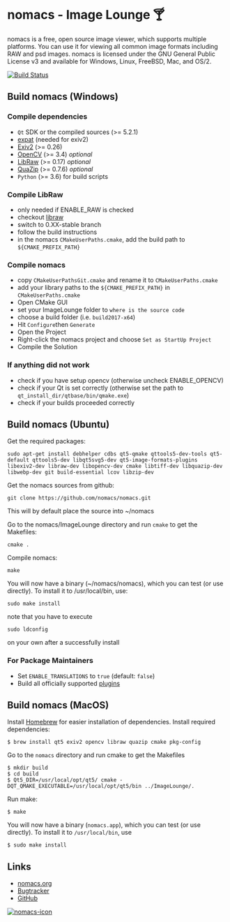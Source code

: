 # nomacs - Image Lounge 🍸

nomacs is a free, open source image viewer, which supports multiple platforms. You can use it for viewing all common image formats including RAW and psd images. nomacs is licensed under the GNU General Public License v3 and available for Windows, Linux, FreeBSD, Mac, and OS/2.

[![Build Status](https://travis-ci.org/nomacs/nomacs.svg?branch=master)](https://travis-ci.org/nomacs/nomacs)

## Build nomacs (Windows)

### Compile dependencies

- `Qt` SDK or the compiled sources (>= 5.2.1)
- [expat](https://github.com/nomacs/expat) (needed for exiv2)
- [Exiv2](https://github.com/nomacs/exiv2) (>= 0.26)
- [OpenCV](https://github.com/TUWien/opencv) (>= 3.4) _optional_
- [LibRaw](https://github.com/nomacs/LibRaw) (>= 0.17) _optional_
- [QuaZip](https://github.com/nomacs/quazip) (>= 0.7.6) _optional_
- `Python` (>= 3.6) for build scripts

### Compile LibRaw

- only needed if ENABLE_RAW is checked
- checkout [libraw](https://github.com/nomacs/LibRaw)
- switch to 0.XX-stable branch
- follow the build instructions
- in the nomacs `CMakeUserPaths.cmake`, add the build path to `${CMAKE_PREFIX_PATH}`

### Compile nomacs

- copy `CMakeUserPathsGit.cmake` and rename it to `CMakeUserPaths.cmake`
- add your library paths to the `${CMAKE_PREFIX_PATH}` in `CMakeUserPaths.cmake`
- Open CMake GUI
- set your ImageLounge folder to `where is the source code`
- choose a build folder (i.e. `build2017-x64`)
- Hit `Configure`then `Generate`
- Open the Project
- Right-click the nomacs project and choose `Set as StartUp Project`
- Compile the Solution

### If anything did not work

- check if you have setup opencv (otherwise uncheck ENABLE_OPENCV)
- check if your Qt is set correctly (otherwise set the path to `qt_install_dir/qtbase/bin/qmake.exe`)
- check if your builds proceeded correctly

## Build nomacs (Ubuntu)

Get the required packages:

``` console
sudo apt-get install debhelper cdbs qt5-qmake qttools5-dev-tools qt5-default qttools5-dev libqt5svg5-dev qt5-image-formats-plugins libexiv2-dev libraw-dev libopencv-dev cmake libtiff-dev libquazip-dev libwebp-dev git build-essential lcov libzip-dev
```

Get the nomacs sources from github:

``` console
git clone https://github.com/nomacs/nomacs.git
```

This will by default place the source into ~/nomacs

Go to the nomacs/ImageLounge directory and run `cmake` to get the Makefiles:

``` console
cmake .
```

Compile nomacs:

``` console
make
```

You will now have a binary (~/nomacs/nomacs), which you can test (or use directly). To install it to /usr/local/bin, use:

``` console
sudo make install
```

note that you have to execute

``` console
sudo ldconfig
```

on your own after a successfully install

### For Package Maintainers

- Set `ENABLE_TRANSLATIONS` to `true` (default: `false`)
- Build all officially supported [plugins](https://github.com/nomacs/nomacs-plugins/)

## Build nomacs (MacOS)

Install [Homebrew](http://brew.sh/) for easier installation of dependencies.
Install required dependencies:

``` console
$ brew install qt5 exiv2 opencv libraw quazip cmake pkg-config
```

Go to the `nomacs` directory and run cmake to get the Makefiles

``` console
$ mkdir build
$ cd build
$ Qt5_DIR=/usr/local/opt/qt5/ cmake -DQT_QMAKE_EXECUTABLE=/usr/local/opt/qt5/bin ../ImageLounge/.
```

Run make:

```console
$ make
```

You will now have a binary (`nomacs.app`), which you can test (or use directly). To install it to `/usr/local/bin`, use

```console
$ sudo make install
```

## Links

- [nomacs.org](http://nomacs.org)
- [Bugtracker](http://www.nomacs.org/redmine/projects/nomacs)
- [GitHub](https://github.com/nomacs)

[![nomacs-icon](https://nomacs.org/startpage/nomacs.svg)](https://nomacs.org)
